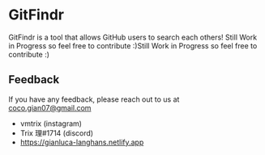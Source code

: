 
# GitFindr

GitFindr is a tool that allows GitHub users to search each others!
Still Work in Progress so feel free to contribute :)Still Work in Progress so feel free to contribute :)



## Feedback

If you have any feedback, please reach out to us at coco.gian07@gmail.com
- vmtrix (instagram)
- Trix 理#1714 (discord)
- https://gianluca-langhans.netlify.app

